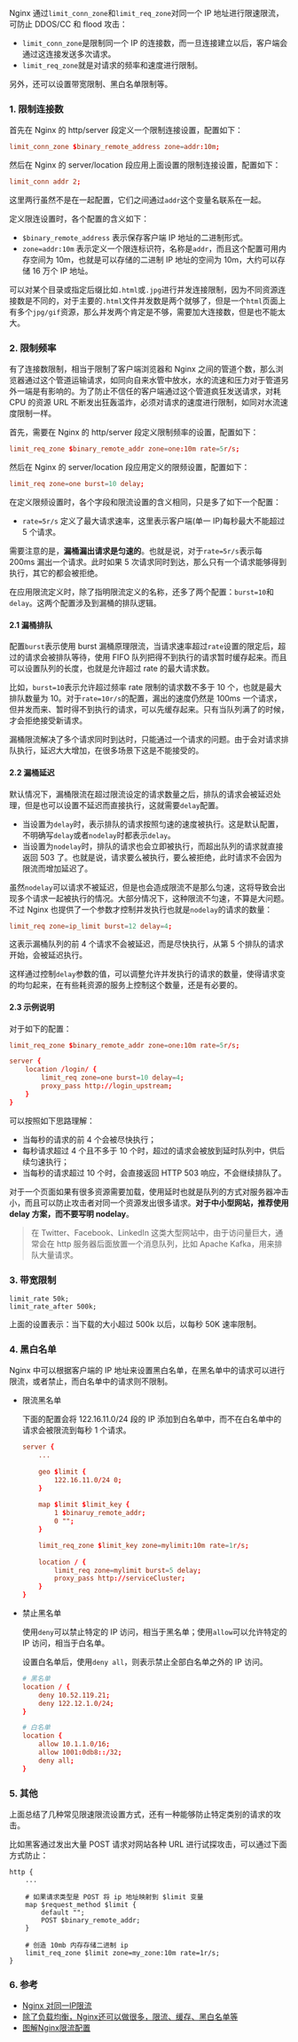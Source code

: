 Nginx 通过`limit_conn_zone`和`limit_req_zone`对同一个 IP 地址进行限速限流，可防止 DDOS/CC 和 flood 攻击：

- `limit_conn_zone`是限制同一个 IP 的连接数，而一旦连接建立以后，客户端会通过这连接发送多次请求。
- `limit_req_zone`就是对请求的频率和速度进行限制。

另外，还可以设置带宽限制、黑白名单限制等。

### 1. 限制连接数

首先在 Nginx 的 http/server 段定义一个限制连接设置，配置如下：

```conf
limit_conn_zone $binary_remote_address zone=addr:10m;
```

然后在 Nginx 的 server/location 段应用上面设置的限制连接设置，配置如下：

```conf
limit_conn addr 2;
```

这里两行虽然不是在一起配置，它们之间通过`addr`这个变量名联系在一起。

定义限连设置时，各个配置的含义如下：

* `$binary_remote_address` 表示保存客户端 IP 地址的二进制形式。
* `zone=addr:10m` 表示定义一个限连标识符，名称是`addr`，而且这个配置可用内存空间为 10m，也就是可以存储的二进制 IP 地址的空间为 10m，大约可以存储 16 万个 IP 地址。

可以对某个目录或指定后缀比如`.html`或`.jpg`进行并发连接限制，因为不同资源连接数是不同的，对于主要的`.html`文件并发数是两个就够了，但是一个`html`页面上有多个`jpg/gif`资源，那么并发两个肯定是不够，需要加大连接数，但是也不能太大。

### 2. 限制频率

有了连接数限制，相当于限制了客户端浏览器和 Nginx 之间的管道个数，那么浏览器通过这个管道运输请求，如同向自来水管中放水，水的流速和压力对于管道另外一端是有影响的。为了防止不信任的客户端通过这个管道疯狂发送请求，对耗 CPU 的资源 URL 不断发出狂轰滥炸，必须对请求的速度进行限制，如同对水流速度限制一样。

首先，需要在 Nginx 的 http/server 段定义限制频率的设置，配置如下：

```conf
limit_req_zone $binary_remote_addr zone=one:10m rate=5r/s;
```

然后在 Nginx 的 server/location 段应用定义的限频设置，配置如下：

```conf
limit_req zone=one burst=10 delay;
```

在定义限频设置时，各个字段和限流设置的含义相同，只是多了如下一个配置：

* `rate=5r/s` 定义了最大请求速率，这里表示客户端(单一 IP)每秒最大不能超过 5 个请求。

需要注意的是，**漏桶漏出请求是匀速的**。也就是说，对于`rate=5r/s`表示每 200ms 漏出一个请求。此时如果 5 次请求同时到达，那么只有一个请求能够得到执行，其它的都会被拒绝。

在应用限流定义时，除了指明限流定义的名称，还多了两个配置：`burst=10`和`delay`。这两个配置涉及到漏桶的排队逻辑。

#### 2.1 漏桶排队

配置`burst`表示使用 burst 漏桶原理限流，当请求速率超过`rate`设置的限定后，超过的请求会被排队等待，使用 FIFO 队列把得不到执行的请求暂时缓存起来。而且可以设置队列的长度，也就是允许超过 rate 的最大请求数。

比如，`burst=10`表示允许超过频率 rate 限制的请求数不多于 10 个，也就是最大排队数量为 10。对于`rate=10r/s`的配置，漏出的速度仍然是 100ms 一个请求，但并发而来、暂时得不到执行的请求，可以先缓存起来。只有当队列满了的时候，才会拒绝接受新请求。

漏桶限流解决了多个请求同时到达时，只能通过一个请求的问题。由于会对请求排队执行，延迟大大增加，在很多场景下这是不能接受的。

#### 2.2 漏桶延迟

默认情况下，漏桶限流在超过限流设定的请求数量之后，排队的请求会被延迟处理，但是也可以设置不延迟而直接执行，这就需要`delay`配置。

* 当设置为`delay`时，表示排队的请求按照匀速的速度被执行。这是默认配置，不明确写`delay`或者`nodelay`时都表示`delay`。
* 当设置为`nodelay`时，排队的请求也会立即被执行，而超出队列的请求就直接返回 503 了。也就是说，请求要么被执行，要么被拒绝，此时请求不会因为限流而增加延迟了。

虽然`nodelay`可以请求不被延迟，但是也会造成限流不是那么匀速，这将导致会出现多个请求一起被执行的情况。大部分情况下，这种限流不匀速，不算是大问题。不过 Nginx 也提供了一个参数才控制并发执行也就是`nodelay`的请求的数量：

```conf
limit_req zone=ip_limit burst=12 delay=4;
```

这表示漏桶队列的前 4 个请求不会被延迟，而是尽快执行，从第 5 个排队的请求开始，会被延迟执行。

这样通过控制`delay`参数的值，可以调整允许并发执行的请求的数量，使得请求变的均匀起来，在有些耗资源的服务上控制这个数量，还是有必要的。

#### 2.3 示例说明

对于如下的配置：

```conf
limit_req_zone $binary_remote_addr zone=one:10m rate=5r/s;

server {
    location /login/ {
        limit_req zone=one burst=10 delay=4;
        proxy_pass http://login_upstream;
    }
}
```

可以按照如下思路理解：

* 当每秒的请求的前 4 个会被尽快执行；
* 每秒请求超过 4 个且不多于 10 个时，超过的请求会被放到延时队列中，供后续匀速执行；
* 当每秒的请求超过 10 个时，会直接返回 HTTP 503 响应，不会继续排队了。

对于一个页面如果有很多资源需要加载，使用延时也就是队列的方式对服务器冲击小，而且可以防止攻击者对同一个资源发出很多请求。**对于中小型网站，推荐使用 delay 方案，而不要写明 nodelay**。

> 在 Twitter、Facebook、LinkedIn 这类大型网站中，由于访问量巨大，通常会在 http 服务器后面放置一个消息队列，比如 Apache Kafka，用来排队大量请求。

### 3. 带宽限制

```nginx
limit_rate 50k; 
limit_rate_after 500k;
```

上面的设置表示：当下载的大小超过 500k 以后，以每秒 50K 速率限制。

### 4. 黑白名单

Nginx 中可以根据客户端的 IP 地址来设置黑白名单，在黑名单中的请求可以进行限流，或者禁止，而白名单中的请求则不限制。

* 限流黑名单

    下面的配置会将 122.16.11.0/24 段的 IP 添加到白名单中，而不在白名单中的请求会被限流到每秒 1 个请求。
    
    ```conf
    server {
        ...
        
        geo $limit {
            122.16.11.0/24 0;
        }
        
        map $limit $limit_key {
            1 $binaruy_remote_addr;
            0 "";
        }
    
        limit_req_zone $limit_key zone=mylimit:10m rate=1r/s;
        
        location / {
            limit_req zone=mylimit burst=5 delay;
            proxy_pass http://serviceCluster;
        }
    }
    ```

* 禁止黑名单

    使用`deny`可以禁止特定的 IP 访问，相当于黑名单；使用`allow`可以允许特定的 IP 访问，相当于白名单。
    
    设置白名单后，使用`deny all`，则表示禁止全部白名单之外的 IP 访问。
    
    ```conf
    # 黑名单
    location / {
        deny 10.52.119.21;
        deny 122.12.1.0/24;
    }
    
    # 白名单
    location {
        allow 10.1.1.0/16;
        allow 1001:0db8::/32;
        deny all;
    }
    ```

### 5. 其他

上面总结了几种常见限速限流设置方式，还有一种能够防止特定类别的请求的攻击。

比如黑客通过发出大量 POST 请求对网站各种 URL 进行试探攻击，可以通过下面方式防止：

```nginx
http {
    ...

    # 如果请求类型是 POST 将 ip 地址映射到 $limit 变量
    map $request_method $limit {
        default "";
        POST $binary_remote_addr;
    }
    
    # 创造 10mb 内存存储二进制 ip
    limit_req_zone $limit zone=my_zone:10m rate=1r/s;
}
```

### 6. 参考

* [Nginx 对同一IP限流](http://www.jdon.com/performance/nginx-dos-protection.html)
* [除了负载均衡，Nginx还可以做很多，限流、缓存、黑白名单等](https://mp.weixin.qq.com/s/u_UQz8Nmpp8YRgAX7OE6zQ)
* [图解Nginx限流配置](https://www.cnblogs.com/xinzhao/p/11465297.html)


